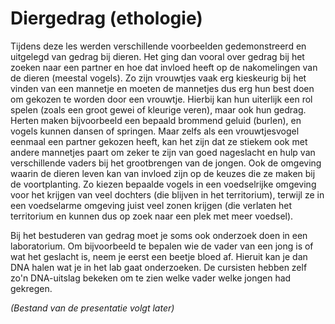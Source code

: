 # Diergedrag (ethologie)
Tijdens deze les werden verschillende voorbeelden gedemonstreerd en uitgelegd van gedrag bij dieren. Het ging dan vooral over gedrag bij het zoeken naar een partner en hoe dat invloed heeft op de nakomelingen van de dieren (meestal vogels). Zo zijn vrouwtjes vaak erg kieskeurig bij het vinden van een mannetje en moeten de mannetjes dus erg hun best doen om gekozen te worden door een vrouwtje. Hierbij kan hun uiterlijk een rol spelen (zoals een groot gewei of kleurige veren), maar ook hun gedrag. Herten maken bijvoorbeeld een bepaald brommend geluid (burlen), en vogels kunnen dansen of springen. Maar zelfs als een vrouwtjesvogel eenmaal een partner gekozen heeft, kan het zijn dat ze stiekem ook met andere mannetjes paart om zeker te zijn van goed nageslacht en hulp van verschillende vaders bij het grootbrengen van de jongen. Ook de omgeving waarin de dieren leven kan van invloed zijn op de keuzes die ze maken bij de voortplanting. Zo kiezen bepaalde vogels in een voedselrijke omgeving voor het krijgen van veel dochters (die blijven in het territorium), terwijl ze in een voedselarme omgeving juist veel zonen krijgen (die verlaten het territorium en kunnen dus op zoek naar een plek met meer voedsel).

Bij het bestuderen van gedrag moet je soms ook onderzoek doen in een laboratorium. Om bijvoorbeeld te bepalen wie de vader van een jong is of wat het geslacht is, neem je eerst een beetje bloed af. Hieruit kan je dan DNA halen wat je in het lab gaat onderzoeken. De cursisten hebben zelf zo'n DNA-uitslag bekeken om te zien welke vader welke jongen had gekregen.

*(Bestand van de presentatie volgt later)*
